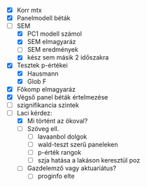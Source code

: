 - [x] Korr mtx
- [x] Panelmodell béták
- [ ] SEM
	- [x] PC1 modell számol
	- [x] SEM elmagyaráz
	- [ ] SEM eredmények
	- [x] kész sem másik 2 időszakra
- [x] Tesztek p-értékei
	- [x] Hausmann
	- [x] Glob F
- [x] Főkomp elmagyaráz
- [x] Végső panel béták értelmezése
- [ ] szignifikancia szintek
- [ ] Laci kérdez:
	- [x] Mi történt az ökoval?
	- [ ] Szöveg ell.
		- [ ] lavaanbol dolgok
		- [ ] wald-teszt szerű paneleken
		- [ ] p-érték rangok
		- [ ] szja hatása a lakáson keresztül poz
	- [ ] Gazdelemző vagy aktuariátus?
		- [ ] proginfo elte